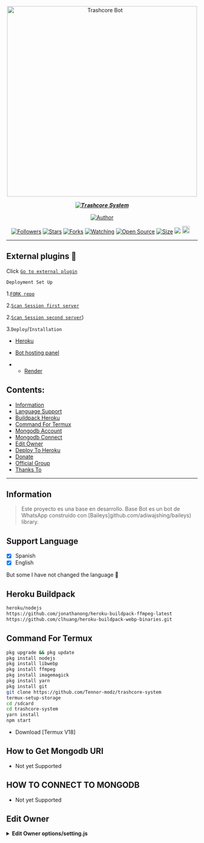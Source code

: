 <p align="center">
<img src="https://i.imgur.com/3480w2K.jpeg" alt="Trashcore Bot" width="500"/>


</p>
<p align="center">
<a href="#"><img title="𝑻𝒓𝒂𝒔𝒉𝒄𝒐𝒓𝒆 𝑺𝒚𝒔𝒕𝒆𝒎" src="https://img.shields.io/badge/TrashCore Bots-green?colorA=%23ff0000&colorB=%23017e40&style=for-the-badge"></a>
</p>
<p align="center">
<a href="https://github.com/Tennor-modz"><img title="Author" src="https://img.shields.io/badge/Author-Trashcore-red.svg?style=for-the-badge&logo=github"></a>
</p>
<p align="center">
<a href="https://github.com/Tennor-modz/followers"><img title="Followers" src="https://img.shields.io/github/followers/Tennor-modz?color=red&style=flat-square"></a>
<a href="https://github.com/Tennor-modz/trashcore-system/stargazers/"><img title="Stars" src="https://img.shields.io/github/stars/Tennor-modz/trashcore-system?color=blue&style=flat-square"></a>
<a href="https://github.com/Tennor-modz/trashcore-system/network/members"><img title="Forks" src="https://img.shields.io/github/forks/Tennor-modz/trashcore-system?color=red&style=flat-square"></a>
<a href="https://github.com/Tennor-modz/trashcore-system/watchers"><img title="Watching" src="https://img.shields.io/github/watchers/Tennor-modz/trashcore-system?label=Watchers&color=blue&style=flat-square"></a>
<a href="https://github.com/Tennor-modz/trashcore-system"><img title="Open Source" src="https://badges.frapsoft.com/os/v2/open-source.svg?v=103"></a>
<a href="https://github.com/Tennor-modz/trashcore-system"><img title="Size" src="https://img.shields.io/github/repo-size/Tennor-modz/trashcore-system?style=flat-square&color=green"></a>
<a href="https://hits.seeyoufarm.com"><img src="https://hits.seeyoufarm.com/api/count/incr/badge.svg?url=https%3A%2F%2Fgithub.com%2FTennor-modz%2Ftrashcore-system&count_bg=%2379C83D&title_bg=%23555555&icon=probot.svg&icon_color=%2300FF6D&title=hits&edge_flat=false"/></a>
<a href="https://github.com/Tennor-modz/trashcore-system/graphs/commit-activity"><img height="20" src="https://img.shields.io/badge/Maintained%3F-yes-green.svg"></a>&nbsp;&nbsp;
</p>
</div>

---


## External plugins 💢
 Click [`Go to external plugin`](https://github.com/Tennor-modz/External-plugins/tree/main)



`Deployment Set Up`


1.[`FORK repo`](https://github.com/Tennor-modz/trashcore-system/fork)



2.[`Scan Session first server`](https://trashcore-pairing-zaht.onrender.com/pair)


2.[`Scan Session second server`](https://trashcore-pairing-1.onrender.com))




3.`Deploy`/`Installation`
* [Heroku](  https://heroku.com/deploy?template=https://github.com/Tennor-modz/trashcore-system)


* [Bot hosting panel](https://bot-hosting.net/)


* * [Render](https://render.com/)



## Contents:
- [Information](#information)
- [Language Support](#support-language)
- [Buildpack Heroku](#heroku-buildpack)
- [Command For Termux](#command-for-termux)
- [Mongodb Account](#how-to-get-mongodb-uri)
- [Mongodb Connect](#how-to-connect-to-mongodb)
- [Edit Owner](#edit-owner)
- [Deploy To Heroku](#how-to-deploy)
- [Donate](#donate)
- [Official Group](#official-group)
- [Thanks To](#thanks-to)

---

## Information
> Este proyecto es una base en desarrollo. Base Bot es un bot de WhatsApp construido con [Baileys]github.com/adiwajshing/baileys) library.

## Support Language

- [x] Spanish
- [x] English

But some I have not changed the language 🛐

## Heroku Buildpack
```bash
heroku/nodejs
https://github.com/jonathanong/heroku-buildpack-ffmpeg-latest
https://github.com/clhuang/heroku-buildpack-webp-binaries.git
```

## Command For Termux
```bash
pkg upgrade && pkg update
pkg install nodejs
pkg install libwebp
pkg install ffmpeg
pkg install imagemagick
pkg install yarn
pkg install git
git clone https://github.com/Tennor-modz/trashcore-system 
termux-setup-storage
cd /sdcard
cd trashcore-system 
yarn install
npm start
```

- Download [Termux V18] 

## How to Get Mongodb URI

- Not yet Supported

## HOW TO CONNECT TO MONGODB

- Not yet Supported

## Edit Owner 

<details>
    <summary> <b>Edit Owner options/setting.js</b></summary><br/>


## ```HOW TO DEPLOY```

[`Click Here For Tutorial`](youtu.be/RaUQUTrXK90?t=4m28s)<br>

----------

<p align="center">
  <a href="https://youtu.be/SdKHkld2NcI"><img src="https://a.top4top.io/p_2081imvxm1.jpg" />
</p>


# Official Group
<a href="https://chat.whatsapp.com/BPyIptm3ZH68y4pSPrLMyq?mode=r_t"><img src="https://img.shields.io/badge/Official Group-25D366?style=for-the-badge&logo=whatsapp&logoColor=white" />

# Thanks to
- God.
- Jesus Christ.
- My parents
- Trashcore ( Base & Author ) 
- Supreme Shakur( master friend)
- Shanny ( My wife,,maybe)
- My Subscribers
- All user script 
